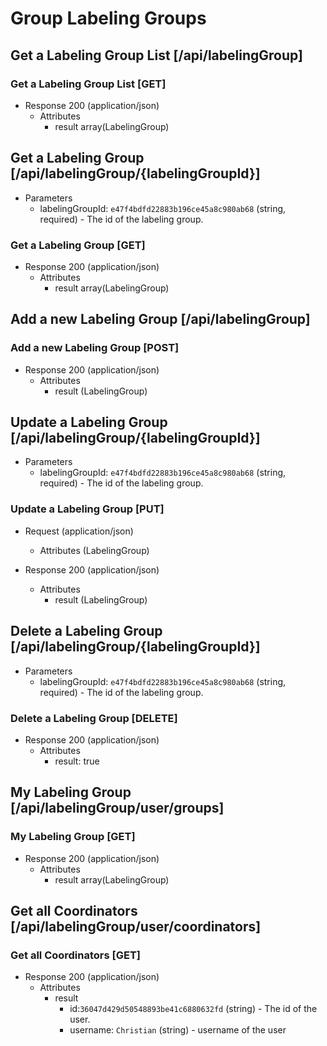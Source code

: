 # Group Labeling Groups

## Get a Labeling Group List [/api/labelingGroup]

### Get a Labeling Group List [GET]

+ Response 200 (application/json)
    + Attributes
        + result array(LabelingGroup)
        
## Get a Labeling Group [/api/labelingGroup/{labelingGroupId}]

+ Parameters
    + labelingGroupId: `e47f4bdfd22883b196ce45a8c980ab68` (string, required) - The id of the labeling group.

### Get a Labeling Group [GET]

+ Response 200 (application/json)
    + Attributes
        + result array(LabelingGroup)

## Add a new Labeling Group [/api/labelingGroup]

### Add a new Labeling Group [POST]

+ Response 200 (application/json)
    + Attributes
        + result (LabelingGroup)

## Update a Labeling Group [/api/labelingGroup/{labelingGroupId}]

+ Parameters
    + labelingGroupId: `e47f4bdfd22883b196ce45a8c980ab68` (string, required) - The id of the labeling group.

### Update a Labeling Group [PUT]
+ Request (application/json)
    + Attributes (LabelingGroup)

+ Response 200 (application/json)
    + Attributes
        + result (LabelingGroup)

## Delete a Labeling Group [/api/labelingGroup/{labelingGroupId}]

+ Parameters
    + labelingGroupId: `e47f4bdfd22883b196ce45a8c980ab68` (string, required) - The id of the labeling group.

### Delete a Labeling Group [DELETE]

+ Response 200 (application/json)
    + Attributes
        + result: true
        
## My Labeling Group [/api/labelingGroup/user/groups]

### My Labeling Group [GET]

+ Response 200 (application/json)
    + Attributes
        + result array(LabelingGroup)

## Get all Coordinators [/api/labelingGroup/user/coordinators]

### Get all Coordinators [GET]

+ Response 200 (application/json)
    + Attributes
        + result
            + id:`36047d429d50548893be41c6880632fd` (string) - The id of the user.
            + username: `Christian` (string) - username of the user